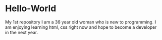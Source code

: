 # Hello-World
My 1st repository 
I am a 36 year old woman who is new to programming. I am enjoying learning html, css right now and hope to become a developer in the next year.
